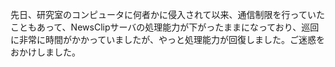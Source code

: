 先日、研究室のコンピュータに何者かに侵入されて以来、通信制限を行っていたこともあって、NewsClipサーバの処理能力が下がったままになっており、巡回に非常に時間がかかっていましたが、やっと処理能力が回復しました。ご迷惑をおかけしました。



